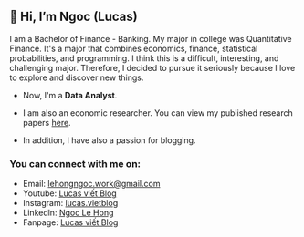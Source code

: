 ## 👋 Hi, I’m Ngoc (Lucas)

I am a Bachelor of Finance - Banking. My major in college was Quantitative Finance. It's a major that combines economics, finance, statistical probabilities, and programming. I think this is a difficult, interesting, and challenging major. Therefore, I decided to pursue it seriously because I love to explore and discover new things.

+ Now, I'm a **Data Analyst**.

+ I am also an economic researcher. You can view my published research papers [here](https://docs.google.com/spreadsheets/d/1T8vvLIAlmfqMDtRZaMVRH1ihEpL7jpnO/edit?usp=sharing&ouid=118190822169210067132&rtpof=true&sd=true).

+ In addition, I have also a passion for blogging.
### You can connect with me on:
+ Email: lehongngoc.work@gmail.com
+ Youtube: [Lucas viết Blog](https://www.youtube.com/channel/UCpW9VzMJcKQ-UK0rJcZ8xVQ)
+ Instagram: [lucas.vietblog](https://www.instagram.com/lucas.vietblog/)
+ Linkedln: [Ngoc Le Hong](https://www.linkedin.com/in/ngoc-le-hong-44131b21a/)
+ Fanpage: [Lucas viết Blog](https://www.facebook.com/lucasvietblog)
